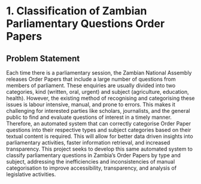 # 1. Classification of Zambian Parliamentary Questions Order Papers
## Problem Statement
Each time there is a parliamentary session, the Zambian National Assembly releases Order Papers that include a large number of questions from members of parliament. These enquiries are usually divided into two categories, kind (written, oral, urgent) and subject (agriculture, education, health). However, the existing method of recognising and categorising these issues is labour intensive, manual, and prone to errors. This makes it challenging for interested parties like scholars, journalists, and the general public to find and evaluate questions of interest in a timely manner. Therefore, an automated system that can correctly categorise Order Paper questions into their respective types and subject categories based on their textual content is required. This will allow for better data driven insights into parliamentary activities, faster information retrieval, and increased transparency.
This project seeks to develop this same automated system to classify parliamentary questions in Zambia’s Order Papers by type and subject, addressing the inefficiencies and inconsistencies of manual categorisation to improve accessibility, transparency, and analysis of legislative activities.
